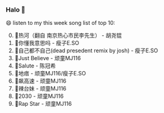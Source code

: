 

### Halo 👋

😄 listen to my this week song list of top 10:

0. 🌈热河（翻自 南京热心市民李先生）  - 胡尧锟
1. 🌈你懂我意思吗 - 瘦子E.SO
2. 🌈自己都不自己(dead presedent remix by josh) - 瘦子E.SO
3. 🌈Just Believe - 顽童MJ116
4. 🌈Salute - 陈冠希
5. 🌈地痞 - 顽童MJ116/瘦子E.SO
6. 🌈飙高速 - 顽童MJ116
7. 🌈辣台妹 - 顽童MJ116
8. 🌈2030 - 顽童MJ116
9. 🌈Rap Star - 顽童MJ116

